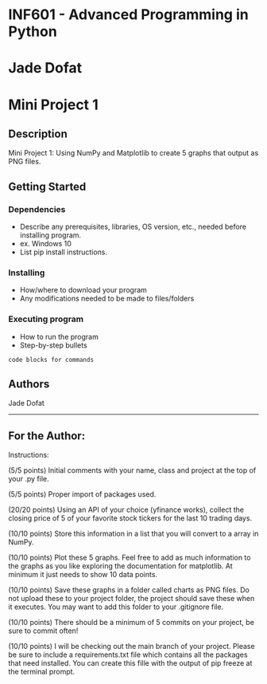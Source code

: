 # INF601 - Advanced Programming in Python

# Jade Dofat

# Mini Project 1
 
## Description

Mini Project 1: Using NumPy and Matplotlib to create 5 graphs that output as PNG files.
 
## Getting Started
 
### Dependencies
 
* Describe any prerequisites, libraries, OS version, etc., needed before installing program.
* ex. Windows 10
* List pip install instructions.
 
### Installing
 
* How/where to download your program
* Any modifications needed to be made to files/folders
 
### Executing program
 
* How to run the program
* Step-by-step bullets
```
code blocks for commands
```
 
## Authors
 
Jade Dofat

------

## For the Author:

Instructions:

(5/5 points) Initial comments with your name, class and project at the top of your .py file.

(5/5 points) Proper import of packages used.

(20/20 points) Using an API of your choice (yfinance works), collect the closing price of 5 of your favorite stock tickers for the last 10 trading days.

(10/10 points) Store this information in a list that you will convert to a array in NumPy.

(10/10 points) Plot these 5 graphs. Feel free to add as much information to the graphs as you like exploring the documentation for matplotlib. At minimum it just needs to show 10 data points.

(10/10 points) Save these graphs in a folder called charts as PNG files. Do not upload these to your project folder, the project should save these when it executes. You may want to add this folder to your .gitignore file.

(10/10 points) There should be a minimum of 5 commits on your project, be sure to commit often!

(10/10 points) I will be checking out the main branch of your project. Please be sure to include a requirements.txt file which contains all the packages that need installed. You can create this fille with the output of pip freeze at the terminal prompt.
